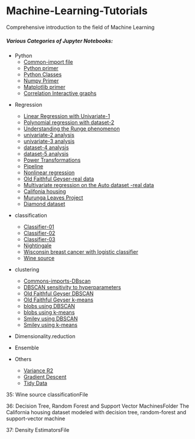 # Machine-Learning-Tutorials

Comprehensive introduction to the field of Machine Learning

##### Various Categories of Jupyter Notebooks:

* Python
	- [Common-import file](notebook/common-imports.ipynb)
	- [Python primer](notebook/python/pythonBasic.ipynb)
	- [Python Classes](notebook/python/oop/object-oriented-python.ipynb)
	- [Numpy Primer](notebook/python/numpy.ipynb)
	- [Matplotlib primer](notebook/python/matplotlib.ipynb)
	- [Correlation Interactive graphs](notebook/python/correlation/README.md)
- Regression
	- [Linear Regression with Univariate-1](notebook/regression-01-univariate-1.ipynb)	
	- [Polynomial regression with dataset-2](notebook/regression-02-dataset-2.ipynb) 
	- [Understanding the Runge phenomenon](notebook/regression-03-runge-phenomenon-dataset-3.ipynb)	
	- [univariate-2 analysis](notebook/regression-04-univariate-2.ipynb)	
	- [univariate-3 analysis](notebook/regression-05-univariate-3.ipynb)
	- [dataset-4 analysis](notebook/regression-06-dataset-4.ipynb)
	- [dataset-5 analysis](notebook/regression-07-dataset-5.ipynb)
	- [Power Transformations](notebook/regression-08-power-transforms.ipynb	)
	- [Pipeline](notebook/regression-09-pipeline.ipynb)
	- [Nonlinear regression](notebook/regression-10-non-linear-regression.ipynb)
	- [Old Faithful Geyser-real data](notebook/regression-11-old-faithful-geyser.ipynb)
	- [Multivariate regression on the Auto dataset -real data](notebook/regression-12-auto-mpg.ipynb)
	- [Califonia housing](notebook/regression-13-california-housing.ipynb)
	- [Murunga Leaves Project](notebook/regression-14-moringa-leaf.ipynb)
	- [Diamond dataset](notebook/regression-15-diamond.ipynb)
	 
	 
- classification
	- [Classifier-01](notebook/classifier/classifier-01-classifier-1.ipynb)
	- [Classifier-02](notebook/classifier/classifier-02-classifier-2.ipynb)
	- [Classifier-03](notebook/classifier/classifier-03-classifier-3.ipynb)
	- [Nightingale](notebook/classifier/classifier-04-nightingale.ipynb)
	- [Wisconsin breast cancer with logistic classifier](notebook/classifier/classifier-05-breast-cancer.ipynb)
	- [Wine source](notebook/classifier/classifier-06-wine-source.ipynb)
	
	
- clustering
	- [Commons-imports-DBscan](notebook/cluster/dbscan_common.ipynb) 
	- [DBSCAN sensitivity to hyperparameters](notebook/cluster/dbscan_hyperparameters.ipynb)	
	- [Old Faithful Geyser DBSCAN](notebook/cluster/old-faithful-geyser-dbscan.ipynb)     
	- [Old Faithful Geyser k-means](notebook/cluster/old-faithful-geyser-kmeans.ipynb)
	- [blobs using DBSCAN](notebook/cluster/blobs-dbscan.ipynb) 
	- [blobs using k-means](notebook/cluster/blobs-kmeans.ipynb)
	- [Smiley using DBSCAN](notebook/cluster/smiley-dbscan.ipynb)
	- [Smiley using k-means](notebook/cluster/smiley-kmeans.ipynb)

	 
- Dimensionality.reduction
- Ensemble
- Others
	- [Variance R2](notebook/others-01-rss-variance-r2.ipynb)
	- [Gradient Descent](notebook/others-02-gradient-descent.ipynb)
	- [Tidy Data](notebook/python/tidy-data-with-pandas.ipynb)



35: Wine source classificationFile

36: Decision Tree, Random Forest and Support Vector MachinesFolder The California housing dataset modeled with decision tree, random-forest and support-vector machine

37: Density EstimatorsFile
